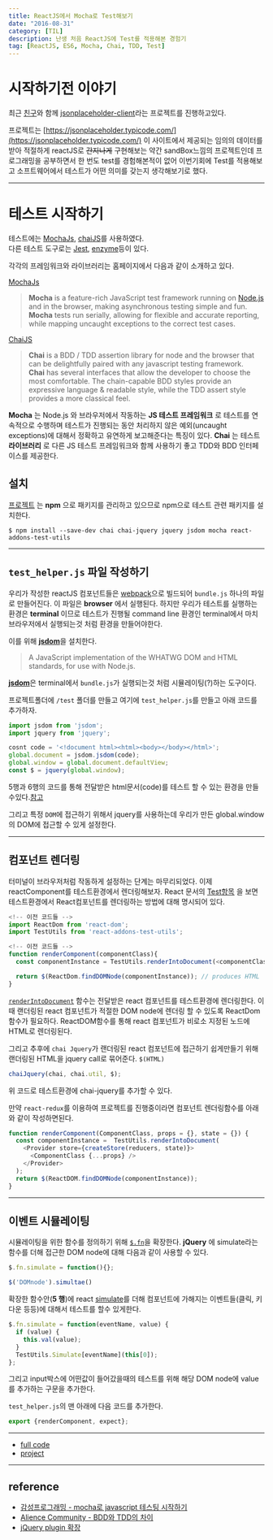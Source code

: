 ```yaml
---
title: ReactJS에서 Mocha로 Test해보기
date: "2016-08-31"
category: [TIL]
description: 난생 처음 ReactJS에 Test를 적용해본 경험기
tag: [ReactJS, ES6, Mocha, Chai, TDD, Test]
---
```


# 시작하기전 이야기
최근 [친구](https://github.com/pjhjohn)와 함께 [jsonplaceholder-client](https://github.com/pjhjohn/jsonplaceholder-client)라는 프로젝트를 진행하고있다.

프로젝트는 [https://jsonplaceholder.typicode.com/](https://jsonplaceholder.typicode.com/) 이 사이트에서 제공되는 임의의 데이터를 받아 적절하게 reactJS로 <del>간지나게</del> 구현해보는 약간 sandBox느낌의 프로젝트인데 프로그래밍을 공부하면서 한 번도 test를 경험해본적이 없어 이번기회에 Test를 적용해보고 소프트웨어에서 테스트가 어떤 의미를 갖는지 생각해보기로 했다.

---

# 테스트 시작하기
테스트에는 [MochaJs](https://mochajs.org/), [chaiJS](http://chaijs.com/)를 사용하였다.  
다른 테스트 도구로는 [Jest](https://facebook.github.io/jest/), [enzyme](http://airbnb.io/enzyme/docs/future.html)등이 있다.

각각의 프레임워크와 라이브러리는 홈페이지에서 다음과 같이 소개하고 있다.

[MochaJs](https://mochajs.org/)

> **Mocha** is a feature-rich JavaScript test framework running on [Node.js](https://nodejs.org/ko/) and in the browser, making asynchronous testing simple and fun. **Mocha** tests run serially, allowing for flexible and accurate reporting, while mapping uncaught exceptions to the correct test cases.

[ChaiJS](http://chaijs.com/)

> **Chai** is a BDD / TDD assertion library for node and the browser that can be delightfully paired with any javascript testing framework.  
**Chai** has several interfaces that allow the developer to choose the most comfortable. The chain-capable BDD styles provide an expressive language & readable style, while the TDD assert style provides a more classical feel.

**Mocha** 는 Node.js 와 브라우저에서 작동하는 **JS 테스트 프레임워크** 로 테스트를 연속적으로 수행하며 테스트가 진행되는 동안 처리하지 않은 예외(uncaught exceptions)에 대해서 정확하고 유연하게 보고해준다는 특징이 있다. **Chai** 는 테스트 **라이브러리** 로 다른 JS 테스트 프레임워크와 함께 사용하기 좋고 TDD와 BDD 인터페이스를 제공한다.

## 설치

[프로젝트](https://github.com/pjhjohn/jsonplaceholder-client) 는 **npm** 으로 패키지를 관리하고 있으므로 npm으로 테스트 관련 패키지를 설치한다.

```
$ npm install --save-dev chai chai-jquery jquery jsdom mocha react-addons-test-utils
```

---

## `test_helper.js` 파일 작성하기
우리가 작성한 reactJS 컴포넌트들은 [webpack](https://webpack.github.io/)으로 빌드되어 `bundle.js` 하나의 파일로 만들어진다. 이 파일은 **browser** 에서 실행된다. 하지만 우리가 테스트를 실행하는 환경은 **terminal** 이므로 테스트가 진행될 command line 환경인 terminal에서 마치 브라우저에서 실행되는것 처럼 환경을 만들어야한다.

이를 위해 [**jsdom**](https://github.com/tmpvar/jsdom)을 설치한다.

> A JavaScript implementation of the WHATWG DOM and HTML standards, for use with Node.js.  

[**jsdom**](https://github.com/tmpvar/jsdom)은 terminal에서 `bundle.js`가 실행되는것 처럼 시뮬레이팅(?)하는 도구이다.

프로젝트폴더에 `/test` 폴더를 만들고 여기에 `test_helper.js`를 만들고 아래 코드를 추가하자.

```javascript
import jsdom from 'jsdom';
import jquery from 'jquery';

cosnt code = '<!document html><html><body></body></html>';
global.document = jsdom.jsdom(code);
global.window = global.document.defaultView;
const $ = jquery(global.window);
```

5행과 6행의 코드를 통해 전달받은 html문서(code)를 테스트 할 수 있는 환경을 만들 수있다.[참고](https://github.com/tmpvar/jsdom#for-the-hardcore-jsdomjsdom)

그리고 특정 `DOM`에 접근하기 위해서 jquery를 사용하는데 우리가 만든 global.window의 DOM에 접근할 수 있게 설정한다.

---

## 컴포넌트 렌더링
터미널이 브라우저처럼 작동하게 설정하는 단계는 마무리되었다. 이제 reactComponent를 테스트환경에서 렌더링해보자.
React 문서의 [Test항목](https://facebook.github.io/react/docs/test-utils.html#renderintodocument) 을 보면 테스트환경에서 React컴포넌트를 렌더링하는 방법에 대해 명시되어 있다.

```javascript
<!-- 이전 코드들 -->
import ReactDom from 'react-dom';
import TestUtils from 'react-addons-test-utils';

<!-- 이전 코드들 -->
function renderComponent(componentClass){
  const componentInstance = TestUtils.renderIntoDocument(<componentClass />)

  return $(ReactDom.findDOMNode(componentInstance)); // produces HTML
}
```

[`renderIntoDocument`](https://facebook.github.io/react/docs/test-utils.html#renderintodocument) 함수는 전달받은 react 컴포넌트를 테스트환경에 렌더링한다. 이때 랜더링된 react 컴포넌트가 적절한 DOM node에 렌더링 할 수 있도록 ReactDom 함수가 필요하다. ReactDOM함수를 통해 react 컴포넌트가 비로소 지정된 노드에 HTML로 렌더링된다.

그리고 추후에 `chai Jquery`가 랜더링된 react 컴포넌트에 접근하기 쉽게만들기 위해 랜더링된 HTML을 jquery call로 묶어준다. `$(HTML)`


```js
chaiJquery(chai, chai.util, $);
```
위 코드로 테스트환경에 chai-jquery를 추가할 수 있다.

만약 `react-redux`를 이용하여 프로젝트를 진행중이라면 컴포넌트 렌더링함수를 아래와 같이 작성하면된다.

```javascript
function renderComponent(ComponentClass, props = {}, state = {}) {
  const componentInstance =  TestUtils.renderIntoDocument(
    <Provider store={createStore(reducers, state)}>
      <ComponentClass {...props} />
    </Provider>
  );
  return $(ReactDOM.findDOMNode(componentInstance));
}
```

---

## 이벤트 시뮬레이팅

시뮬레이팅을 위한 함수를 정의하기 위해 [`$.fn`](https://api.jquery.com/jquery.fn.extend/)을 확장한다. **jQuery** 에 simulate라는 함수를 더해 접근한 DOM node에 대해 다음과 같이 사용할 수 있다.

```js
$.fn.simulate = function(){};

$('DOMnode').simultae()
```

확장한 함수안(**5 행**)에 react [simulate](https://facebook.github.io/react/docs/test-utils.html#simulate)를 더해 컴포넌트에 가해지는 이벤트들(클릭, 키다운 등등)에 대해서 테스트를 할수 있게한다.

```javascript
$.fn.simulate = function(eventName, value) {
  if (value) {
    this.val(value);
  }
  TestUtils.Simulate[eventName](this[0]);
};
```

그리고 input박스에 어떤값이 들어갔을때의 테스트를 위해 해당 DOM node에 value를 추가하는 구문을 추가한다.

`test_helper.js`의 맨 아래에 다음 코드를 추가한다.
```js
export {renderComponent, expect};
```

---

- [full code](https://github.com/gnujoow/react-TDD/blob/437d09606494d98748cb1af5b9ceec82a6c0a747/test/test_helper.js)
- [project](https://github.com/gnujoow/react-TDD)

---

## reference

- [감성프로그래밍 - mocha로 javascript 테스팅 시작하기](http://programmingsummaries.tistory.com/383)
- [Alience Community - BDD와 TDD의 차이](http://blog.aliencube.org/ko/2014/04/02/differences-between-bdd-and-tdd/)
- [jQuery plugin 확장](http://www.sqler.com/456517)
